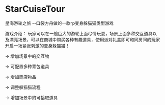 # StarCuiseTour
星海游轮之旅 --口袋方舟做的一款rp变身躲猫猫类型游戏

游戏介绍： 玩家可以在一艘巨大的游轮上面尽情玩耍，场景上面多种交互道具以及漂亮场景，可以在商城中购买各种有趣道具，使用派对礼盒即可和同房间的玩家开启一场紧张刺激的变身躲猫猫！

-> 增加场景中的交互物

-> 可配置多种背包道具

-> 增加商店物品

-> 调整躲猫猫流程

-> 增加场景中的可拾取道具
